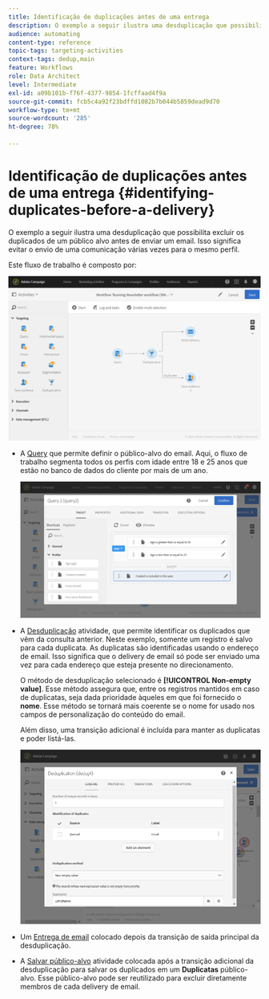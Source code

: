 ```yaml
---
title: Identificação de duplicações antes de uma entrega
description: O exemplo a seguir ilustra uma desduplicação que possibilita excluir os duplicados de um público alvo antes de enviar um email. Isso significa evitar o envio de uma comunicação várias vezes para o mesmo perfil.
audience: automating
content-type: reference
topic-tags: targeting-activities
context-tags: dedup,main
feature: Workflows
role: Data Architect
level: Intermediate
exl-id: a09b101b-f76f-4377-9854-1fcffaad4f9a
source-git-commit: fcb5c4a92f23bdffd1082b7b044b5859dead9d70
workflow-type: tm+mt
source-wordcount: '285'
ht-degree: 78%

---
```


# Identificação de duplicações antes de uma entrega {#identifying-duplicates-before-a-delivery}

O exemplo a seguir ilustra uma desduplicação que possibilita excluir os duplicados de um público alvo antes de enviar um email. Isso significa evitar o envio de uma comunicação várias vezes para o mesmo perfil.

Este fluxo de trabalho é composto por:

![](assets/deduplication_example_workflow.png)

* A [Query](../../automating/using/query.md) que permite definir o público-alvo do email. Aqui, o fluxo de trabalho segmenta todos os perfis com idade entre 18 e 25 anos que estão no banco de dados do cliente por mais de um ano.

   ![](assets/deduplication_example_query.png)

* A [Desduplicação](../../automating/using/deduplication.md) atividade, que permite identificar os duplicados que vêm da consulta anterior. Neste exemplo, somente um registro é salvo para cada duplicata. As duplicatas são identificadas usando o endereço de email. Isso significa que o delivery de email só pode ser enviado uma vez para cada endereço que esteja presente no direcionamento.

   O método de desduplicação selecionado é **[!UICONTROL Non-empty value]**. Esse método assegura que, entre os registros mantidos em caso de duplicatas, seja dada prioridade àqueles em que foi fornecido o **nome**. Esse método se tornará mais coerente se o nome for usado nos campos de personalização do conteúdo do email.

   Além disso, uma transição adicional é incluída para manter as duplicatas e poder listá-las.

   ![](assets/deduplication_example_dedup.png)

* Um [Entrega de email](../../automating/using/email-delivery.md) colocado depois da transição de saída principal da desduplicação.
* A [Salvar público-alvo](../../automating/using/save-audience.md) atividade colocada após a transição adicional da desduplicação para salvar os duplicados em um **Duplicatas** público-alvo. Esse público-alvo pode ser reutilizado para excluir diretamente membros de cada delivery de email.
